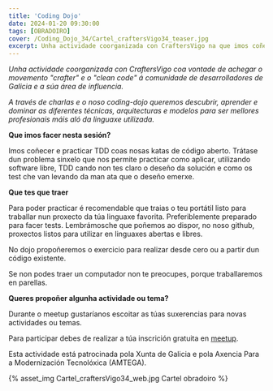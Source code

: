 ```yaml
---
title: 'Coding Dojo'
date: 2024-01-20 09:30:00
tags: [OBRADOIRO]
cover: /Coding_Dojo_34/Cartel_craftersVigo34_teaser.jpg
excerpt: Unha actividade coorganizada con CraftersVigo na que imos coñecer e practicar TDD coas nosas katas de código aberto. 
---
```


<em>Unha actividade coorganizada con CraftersVigo coa vontade de achegar o movemento "crafter" e o "clean code" á comunidade de desarrolladores de Galicia e a súa área de influencia.

A través de charlas e o noso coding-dojo queremos descubrir, aprender e dominar as diferentes técnicas, arquitecturas e modelos para ser mellores profesionais máis aló da linguaxe utilizada.</em>

<strong>Que imos facer nesta sesión?</strong>

Imos coñecer e practicar TDD coas nosas katas de código aberto. Trátase dun problema sinxelo que nos permite practicar como aplicar, utilizando software libre, TDD cando non tes claro o deseño da solución e como os test che van levando da man ata que o deseño emerxe.

<strong>Que tes que traer</strong>

Para poder practicar é recomendable que traias o teu portátil listo para traballar nun proxecto da túa linguaxe favorita. Preferiblemente preparado para facer tests. Lembrámosche que poñemos ao dispor, no noso github, proxectos listos para utilizar en linguaxes abertas e libres.

No dojo propoñeremos o exercicio para realizar desde cero ou a partir dun código existente.

Se non podes traer un computador non te preocupes, porque traballaremos en parellas.

<strong>Queres propoñer algunha actividade ou tema?</strong>

Durante o meetup gustaríanos escoitar as túas suxerencias para novas actividades ou temas.

Para participar debes de realizar a túa inscrición gratuita en [meetup](https://www.meetup.com/es-ES/craftersvigo/events/298657721/).

Esta actividade está patrocinada pola Xunta de Galicia e pola Axencia Para a Modernización Tecnolóxica (AMTEGA).


{% asset_img Cartel_craftersVigo34_web.jpg Cartel obradoiro %}
